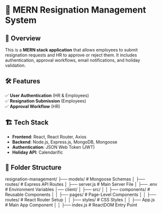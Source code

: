 # 🚀 MERN Resignation Management System  

## 📖 Overview  
This is a **MERN stack application** that allows employees to submit resignation requests and HR to approve or reject them. It includes authentication, approval workflows, email notifications, and holiday validation.  

## 🛠️ Features  
✅ **User Authentication** (HR & Employees)  
✅ **Resignation Submission** (Employees)  
✅ **Approval Workflow** (HR)  


## 🏗️ Tech Stack  
- **Frontend**: React, React Router, Axios  
- **Backend**: Node.js, Express.js, MongoDB, Mongoose  
- **Authentication**: JSON Web Token (JWT) 
- **Holiday API**: Calendarific  

## 📂 Folder Structure  
resignation-management/ ├── models/ # Mongoose Schemas │ ├── routes/ # Express API Routes │ ├── server.js # Main Server File │ ├── .env # Environment Variables │── client/ │ ├── src/ │ │ ├── components/ # Reusable Components │ │ ├── pages/ # Page-Level Components │ │ ├── routes/ # React Router Setup │ │ ├── styles/ # CSS Styles │ │ ├── App.js # Main App Component │ │ ├── index.js # ReactDOM Entry Point
